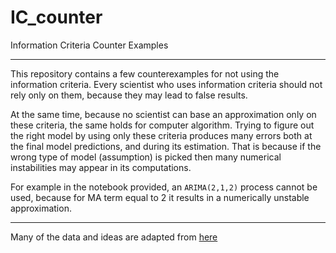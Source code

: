 # IC_counter
Information Criteria Counter Examples

---

This repository contains a few counterexamples for not using the information criteria.
Every scientist who uses information criteria should not rely only on them,
because they may lead to false results.

At the same time, because no scientist can base an approximation only on
these criteria, the same holds for computer algorithm. Trying to figure out the
right model by using only these criteria produces many errors both at the final model predictions, and during its estimation. That is because if the wrong type of model (assumption) is picked then many numerical instabilities may appear in its computations.

For example in the notebook provided, an `ARIMA(2,1,2)` process cannot be used, because for MA term equal to 2
it results in a numerically unstable approximation.

---
Many of the data and ideas are adapted from [here](http://www.jakob-aungiers.com/articles/a/Multidimensional-LSTM-Networks-to-Predict-Bitcoin-Price)
